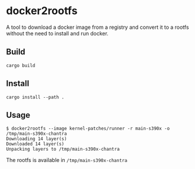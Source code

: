 # docker2rootfs

A tool to download a docker image from a registry and convert it to a rootfs without the need to install and run docker.

## Build

```
cargo build
```

## Install
```
cargo install --path .
```

## Usage

```
$ docker2rootfs --image kernel-patches/runner -r main-s390x -o /tmp/main-s390x-chantra
Downloading 14 layer(s)
Downloaded 14 layer(s)
Unpacking layers to /tmp/main-s390x-chantra
```

The rootfs is available in `/tmp/main-s390x-chantra`
